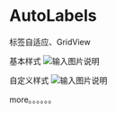 # AutoLabels
标签自适应、GridView

基本样式
![输入图片说明](https://git.oschina.net/uploads/images/2017/0908/183540_402f59d3_669498.jpeg "1504866941051.jpg")

自定义样式
![输入图片说明](https://git.oschina.net/uploads/images/2017/0908/183017_34e68aa3_669498.jpeg "1504866592552.jpg")

more。。。。。。

